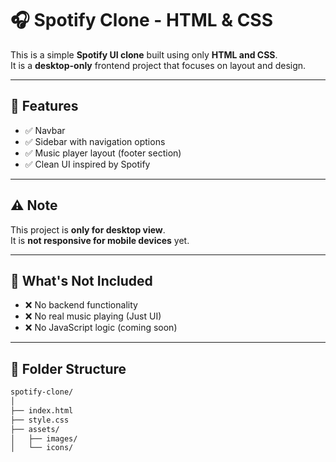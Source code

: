 # 🎧 Spotify Clone - HTML & CSS

This is a simple **Spotify UI clone** built using only **HTML and CSS**.  
It is a **desktop-only** frontend project that focuses on layout and design.

---

## 📸 Features

- ✅ Navbar  
- ✅ Sidebar with navigation options  
- ✅ Music player layout (footer section)  
- ✅ Clean UI inspired by Spotify  

---

## ⚠️ Note

This project is **only for desktop view**.  
It is **not responsive for mobile devices** yet.

---

## 🚧 What's Not Included

- ❌ No backend functionality  
- ❌ No real music playing (Just UI)  
- ❌ No JavaScript logic (coming soon)

---

## 📂 Folder Structure

```bash
spotify-clone/
│
├── index.html
├── style.css
├── assets/
│   ├── images/
│   └── icons/
